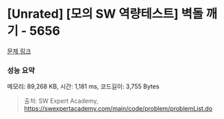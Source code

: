 # [Unrated] [모의 SW 역량테스트] 벽돌 깨기 - 5656 

[문제 링크](https://swexpertacademy.com/main/code/problem/problemDetail.do?contestProbId=AWXRQm6qfL0DFAUo) 

### 성능 요약

메모리: 89,268 KB, 시간: 1,181 ms, 코드길이: 3,755 Bytes



> 출처: SW Expert Academy, https://swexpertacademy.com/main/code/problem/problemList.do